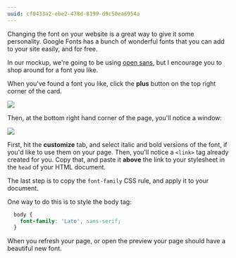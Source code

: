 ```yaml
---
uuid: cf0433a2-ebe2-478d-8199-d9c50ea6954a
---
```


Changing the font on your website is a great way to give it some personality. Google Fonts has a bunch
of wonderful fonts that you can add to your site easily, and for free.

In our mockup, we're going to be using [open sans](https://fonts.google.com/specimen/Open+Sans?selection.family=Open+Sans), but I encourage you to shop around for a font you like.

When you've found a font you like, click the **plus** button on the top right corner of the card.

![](https://cl.ly/00090t2O2Y15/Screen%20Recording%202017-09-25%20at%2009.54%20PM.gif)

Then, at the bottom right hand corner of the page, you'll notice a window:

![](https://cl.ly/3K300H2F2z21/Screen%20Recording%202017-09-25%20at%2009.55%20PM.gif)

First, hit the **customize** tab, and select italic and bold versions of the font, if you'd like to use them on your page.
Then, you'll notice a `<link>` tag already created for you. Copy that, and paste it **above** the link to your stylesheet in the `head` of your HTML document.

The last step is to copy the `font-family` CSS rule, and apply it to your document.

One way to do this is to style the body tag:

```css
  body {
    font-family: 'Lato', sans-serif;
  }
```

When you refresh your page, or open the preview your page should have a beautiful new font.
